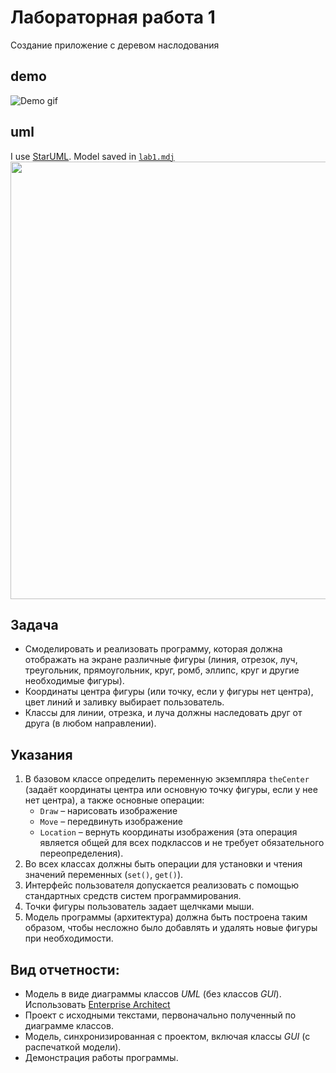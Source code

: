 # Лабораторная работа 1

Создание приложение с деревом наслодования

## demo

![Demo gif](http://res.cloudinary.com/dzsjwgjii/image/upload/v1489526127/tp-lab1.gif)

## uml

I use [StarUML](http://staruml.io/). Model saved in
[`lab1.mdj`](https://github.com/Drapegnik/bsu/tree/master/technology/lab1/lab1.mdj)
<img src="http://res.cloudinary.com/dzsjwgjii/image/upload/v1489524936/tp_uml.png" width=700px/>

## Задача

- Смоделировать и реализовать программу, которая должна отображать на экране
  различные фигуры (линия, отрезок, луч, треугольник, прямоугольник, круг, ромб,
  эллипс, круг и другие необходимые фигуры).
- Координаты центра фигуры (или точку, если у фигуры нет центра), цвет линий и
  заливку выбирает пользователь.
- Классы для линии, отрезка, и луча должны наследовать друг от друга (в любом
  направлении).

## Указания

1. В базовом классе определить переменную экземпляра `theCenter` (задаёт
   координаты центра или основную точку фигуры, если у нее нет центра), а также
   основные операции:
   - `Draw` – нарисовать изображение
   - `Move` – передвинуть изображение
   - `Location` – вернуть координаты изображения (эта операция является общей
     для всех подклассов и не требует обязательного переопределения).
2. Во всех классах должны быть операции для установки и чтения значений
   переменных (`set()`, `get()`).
3. Интерфейс пользователя допускается реализовать с помощью стандартных средств
   систем программирования.
4. Точки фигуры пользователь задает щелчками мыши.
5. Модель программы (архитектура) должна быть построена таким образом, чтобы
   несложно было добавлять и удалять новые фигуры при необходимости.

## Вид отчетности:

- Модель в виде диаграммы классов _UML_ (без классов _GUI_). Использовать
  [Enterprise Architect](http://www.sparxsystems.com/products/ea)
- Проект с исходными текстами, первоначально полученный по диаграмме классов.
- Модель, синхронизированная с проектом, включая классы _GUI_ (c распечаткой
  модели).
- Демонстрация работы программы.
